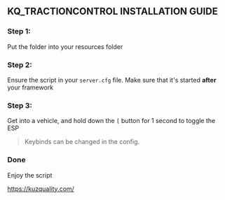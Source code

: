 ## KQ_TRACTIONCONTROL INSTALLATION GUIDE

### Step 1:
Put the folder into your resources folder

### Step 2:
Ensure the script in your `server.cfg` file. Make sure that it's started **after** your framework

### Step 3: 
Get into a vehicle, and hold down the `[` button for 1 second to toggle the ESP
> Keybinds can be changed in the config.

### Done
Enjoy the script


https://kuzquality.com/
